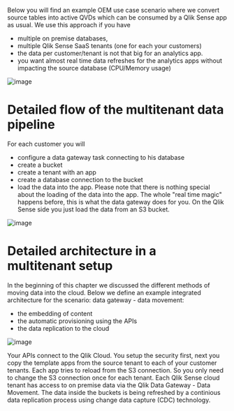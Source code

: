 Below you will find an example OEM use case scenario where we convert source tables into active QVDs which can be consumed by a Qlik Sense app as usual. 
We use this approach if you have 
-  multiple on premise databases,  
- multiple Qlik Sense SaaS tenants (one for each your customers) 
- the data per customer/tenant is not that big for an analytics app. 
- you want almost real time data refreshes for the analytics apps without impacting the source database (CPU/Memory usage)

![image](https://github.com/QHose/QRSMeteor/assets/12411165/cff1b8a5-4166-4781-900b-2e0317b2d0b9)


# Detailed flow of the multitenant data pipeline

For each customer you will 
- configure a data gateway task connecting to his database
- create a bucket
- create a tenant with an app
- create a database connection to the bucket
- load the data into the app. Please note that there is nothing special about the loading of the data into the app. The whole "real time magic" happens before, this is what the data gateway does for you. On the Qlik Sense side you just load the data from an S3 bucket. 

![image](https://github.com/QHose/QRSMeteor/assets/12411165/2242c771-2713-4db0-a6e6-2af43d426d4a)



# Detailed architecture in a multitenant setup

In the beginning of this chapter we discussed the different methods of moving data into the cloud. Below we define an example integrated architecture for the scenario: data gateway - data movement:
- the embedding of content 
- the automatic provisioning using the APIs 
- the data replication to the cloud  

![image](https://github.com/QHose/QRSMeteor/assets/12411165/24e517a8-7814-49dc-940d-dfda1ad1ef46)

Your APIs connect to the Qlik Cloud. You setup the security first, next you copy the template apps from the source tenant to each of your customer tenants. Each app tries to reload from the S3 connection. So you only need to change the S3 connection once for each tenant. Each Qlik Sense cloud tenant has access to on premise data via the Qlik Data Gateway - Data Movement. The data inside the buckets is being refreshed by a continious data replication process using change data capture (CDC) technology. 

